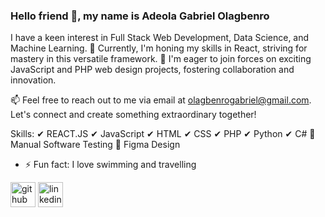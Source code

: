 
### Hello friend 👋, my name is Adeola Gabriel Olagbenro
I have a keen interest in Full Stack Web Development, Data Science, and Machine Learning. 🌱 Currently, I'm honing my skills in React, striving for mastery in this versatile framework.
💞️ I'm eager to join forces on exciting JavaScript and PHP web design projects, fostering collaboration and innovation.

📫 Feel free to reach out to me via email at olagbenrogabriel@gmail.com. Let's connect and create something extraordinary together!

Skills:
✔ REACT.JS
✔ JavaScript
✔ HTML
✔ CSS 
✔ PHP 
✔ Python
✔ C#
💎 Manual Software Testing 
💎 Figma Design

- ⚡ Fun fact: I love swimming and travelling 


[<img src='https://cdn.jsdelivr.net/npm/simple-icons@3.0.1/icons/github.svg' alt='github' height='40'>](https://github.com/https://github.com/Unique-Ade)  [<img src='https://cdn.jsdelivr.net/npm/simple-icons@3.0.1/icons/linkedin.svg' alt='linkedin' height='40'>](https://www.linkedin.com/in/https://www.linkedin.com/in/olagbenro-adeola?lipi=urn%3Ali%3Apage%3Ad_flagship3_profile_view_base_contact_details%3B0WQTJrK3QpyREdRwkGR0Hw%3D%3D/)  

